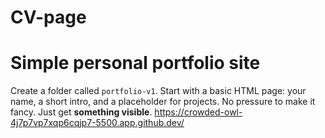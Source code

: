 # CV-page
# Simple personal portfolio site  
Create a folder called `portfolio-v1`.
Start with a basic HTML page: your name, a short intro, and a placeholder for projects.
No pressure to make it fancy. Just get **something visible**.
[https://crowded-owl-4j7p7vp7xqp6cqjp7-5500.app.github.dev/
](https://roadmap.sh/projects/single-page-cv)
